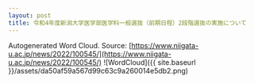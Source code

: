 ```yaml
---
layout: post
title: 令和4年度新潟大学医学部医学科一般選抜（前期日程）2段階選抜の実施について
---
```

Autogenerated Word Cloud.
Source\: [https://www.niigata-u.ac.jp/news/2022/100545/](https://www.niigata-u.ac.jp/news/2022/100545/)
![WordCloud]({{ site.baseurl }}/assets/da50af59a567d99c63c9a260014e5db2.png)